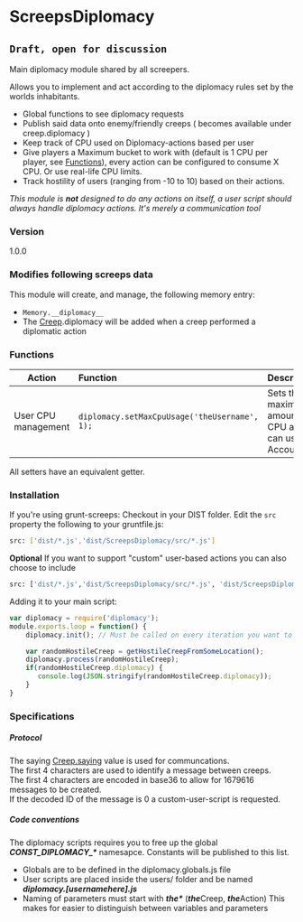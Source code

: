# ScreepsDiplomacy

## `Draft, open for discussion`


Main diplomacy module shared by all screepers.

Allows you to implement and act according to the diplomacy rules set by the worlds inhabitants.
 - Global functions to see diplomacy requests
 - Publish said data onto enemy/friendly creeps ( becomes available under creep.diplomacy )
 - Keep track of CPU used on Diplomacy-actions based per user
 - Give players a Maximum bucket to work with (default is 1 CPU per player, see [Functions](#Functions)), every action can be configured to consume X CPU. Or use real-life CPU limits.
 - Track hostility of users (ranging from -10 to 10) based on their actions.


_This module is **not** designed to do any actions on itself, a user script should always handle diplomacy actions. It's merely a communication tool_


### Version
1.0.0


### Modifies following screeps data

This module will create, and manage, the following memory entry:
 - `Memory.__diplomacy__`  
 - The [Creep](http://support.screeps.com/hc/en-us/articles/203013212-Creep).diplomacy will be added when a creep performed a diplomatic action


### Functions


| Action | Function | Description|
|---------------------|:----------------------------------------------|:---------------------------------------------------------------|
| User CPU management | `diplomacy.setMaxCpuUsage('theUsername', 1);` | Sets the maximum amount of CPU a user can useMy Account| Change diplomacy state | `diplomacy.setDiplomacyScore('theUsername', CONST_DIPLOMACY_USER_RATING_*);` | Sets the diplomacy score of a player to friendly, based on one of the CONST_DIPLOMACY_USER_RATING_* constants |

All setters have an equivalent getter.


### Installation
If you're using grunt-screeps:
Checkout in your DIST folder. 
Edit the `src` property the following to your gruntfile.js:
```sh
src: ['dist/*.js','dist/ScreepsDiplomacy/src/*.js']
``` 
**Optional** If you want to support "custom" user-based actions you can also choose to include
```sh
src: ['dist/*.js','dist/ScreepsDiplomacy/src/*.js', 'dist/ScreepsDiplomacy/src/users/diplomacy_*.js']
```

Adding it to your main script:
```javascript
var diplomacy = require('diplomacy');
module.exports.loop = function() {
    diplomacy.init(); // Must be called on every iteration you want to use the diplomacy module

    var randomHostileCreep = getHostileCreepFromSomeLocation();
    diplomacy.process(randomHostileCreep);
    if(randomHostileCreep.diplomacy) {
       console.log(JSON.stringify(randomHostileCreep.diplomacy));
    }
}

```

### Specifications

##### Protocol

The saying [Creep.saying](http://support.screeps.com/hc/en-us/articles/203013212-Creep#saying) value is used for communcations.  
The first 4 characters are used to identify a message between creeps.  
The first 4 characters are encoded in base36 to allow for 1679616 messages to be created.  
If the decoded ID of the message is 0 a custom-user-script is requested.  

##### Code conventions

The diplomacy scripts requires you to free up the global ***CONST_DIPLOMACY_\**** namesapce. Constants will be published to this list.  
 - Globals are to be defined in the diplomacy.globals.js file
 - User scripts are placed inside the users/ folder and be named ***diplomacy.[usernamehere].js***
 - Naming of parameters must start with ***the\**** (***the***Creep, ***the***Action) This makes for easier to distinguish between variables and parameters
